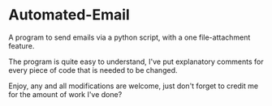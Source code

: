 # Automated-Email
A program to send emails via a python script, with a one file-attachment feature.

The program is quite easy to understand, I've put explanatory comments for every piece of code that is needed to be changed.

Enjoy, any and all modifications are welcome, just don't forget to credit me for the amount of work I've done?
